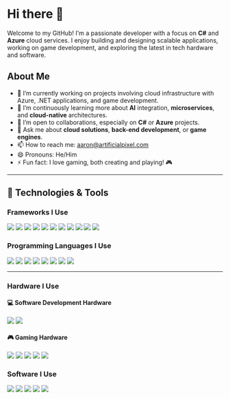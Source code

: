 # Hi there 👋

Welcome to my GitHub! I'm a passionate developer with a focus on **C#** and **Azure** cloud services. I enjoy building and designing scalable applications, working on game development, and exploring the latest in tech hardware and software.

## About Me

- 🔭 I’m currently working on projects involving cloud infrastructure with Azure, .NET applications, and game development.
- 🌱 I’m continuously learning more about **AI** integration, **microservices**, and **cloud-native** architectures.
- 👯 I’m open to collaborations, especially on **C#** or **Azure** projects.
- 💬 Ask me about **cloud solutions**, **back-end development**, or **game engines**.
- 📫 How to reach me: aaron@artificialpixel.com
- 😄 Pronouns: He/Him
- ⚡ Fun fact: I love gaming, both creating and playing! 🎮

---

## 🔧 Technologies & Tools

### Frameworks I Use
<div align="left">
  <img src="https://img.shields.io/badge/DOTNET-512BD4?style=for-the-badge&logo=dotnet&logoColor=white" />
  <img src="https://img.shields.io/badge/Azure-0089D6?style=for-the-badge&logo=microsoftazure&logoColor=white" />
  <img src="https://img.shields.io/badge/Blazor-512BD4?style=for-the-badge&logo=blazor&logoColor=white" />
  <img src="https://img.shields.io/badge/Gatsby-663399?style=for-the-badge&logo=gatsby&logoColor=white" />
  <img src="https://img.shields.io/badge/godotengine-478CBF?style=for-the-badge&logo=godotengine&logoColor=white" />
  <img src="https://img.shields.io/badge/Unity-FFFFFF?style=for-the-badge&logo=unity&logoColor=black" />
  <img src="https://img.shields.io/badge/Unreal-0E1128?style=for-the-badge&logo=unrealengine&logoColor=white" />
  <img src="https://img.shields.io/badge/Node-5FA04E?style=for-the-badge&logo=nodedotjs&logoColor=white" />
  <img src="https://img.shields.io/badge/NuGet-004880?style=for-the-badge&logo=nuget&logoColor=white" />
  <img src="https://img.shields.io/badge/Postgres-4169E1?style=for-the-badge&logo=postgresql&logoColor=white" />
  <img src="https://img.shields.io/badge/Ruby_on_Rails-D30001?style=for-the-badge&logo=rubyonrails&logoColor=white" />
</div>

### Programming Languages I Use
<div align="left">
  <img src="https://img.shields.io/badge/CSharp-239120?style=for-the-badge&logo=csharp&logoColor=white" />
  <img src="https://img.shields.io/badge/C++-00599C?style=for-the-badge&logo=cplusplus&logoColor=white" />
  <img src="https://img.shields.io/badge/TypeScript-3178C6?style=for-the-badge&logo=typescript&logoColor=white" />
  <img src="https://img.shields.io/badge/JS-F7DF1E?style=for-the-badge&logo=javascript&logoColor=black" />
  <img src="https://img.shields.io/badge/Ruby-CC342D?style=for-the-badge&logo=ruby&logoColor=white" />
  <img src="https://img.shields.io/badge/Python-3776AB?style=for-the-badge&logo=python&logoColor=white" />
  <img src="https://img.shields.io/badge/HTML-E34F26?style=for-the-badge&logo=html5&logoColor=white" />
  <img src="https://img.shields.io/badge/CSS-1572B6?style=for-the-badge&logo=css3&logoColor=white" />
</div>

---

### Hardware I Use
#### 💻 Software Development Hardware
<div align="left">
  <img src="https://img.shields.io/badge/Framework-000000?style=for-the-badge&logo=framework&logoColor=white" />
  <img src="https://img.shields.io/badge/AMD-ED1C24?style=for-the-badge&logo=amd&logoColor=white" />
</div>

#### 🎮 Gaming Hardware
<div align="left">
  <img src="https://img.shields.io/badge/Steam_Deck-1A9FFF?style=for-the-badge&logo=steamdeck&logoColor=white" />
  <img src="https://img.shields.io/badge/Steam-000000?style=for-the-badge&logo=steam&logoColor=white" />
  <img src="https://img.shields.io/badge/Razer-00FF00?style=for-the-badge&logo=razer&logoColor=black" />
  <img src="https://img.shields.io/badge/Intel-0071C5?style=for-the-badge&logo=intel&logoColor=white" />
  <img src="https://img.shields.io/badge/NVIDIA-76B900?style=for-the-badge&logo=nvidia&logoColor=white" />
</div>

### Software I Use
<div align="left">
  <img src="https://img.shields.io/badge/Jetbrains-000000?style=for-the-badge&logo=jetbrains&logoColor=white" />
  <img src="https://img.shields.io/badge/Rider-000000?style=for-the-badge&logo=rider&logoColor=white" />
  <img src="https://img.shields.io/badge/ReSharper-000000?style=for-the-badge&logo=resharper&logoColor=white" />
  <img src="https://img.shields.io/badge/Postman-FF6C37?style=for-the-badge&logo=postman&logoColor=white" />
  <img src="https://img.shields.io/badge/figma-F24E1E?style=for-the-badge&logo=figma&logoColor=white" />
</div>
